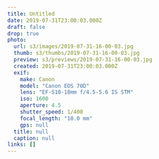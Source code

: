 ```yaml
---
title: Untitled
date: 2019-07-31T23:00:03.000Z
draft: false
drop: true
photo:
  url: s3/images/2019-07-31-16-00-03.jpg
  thumb: s3/thumbs/2019-07-31-16-00-03.jpg
  preview: s3/previews/2019-07-31-16-00-03.jpg
  created: 2019-07-31T23:00:03.000Z
  exif:
    make: Canon
    model: "Canon EOS 70D"
    lens: "EF-S10-18mm f/4.5-5.6 IS STM"
    iso: 1600
    aperture: 4.5
    shutter_speed: 1/400
    focal_length: "10.0 mm"
    gps: null
  title: null
  caption: null
links: []
---
```

